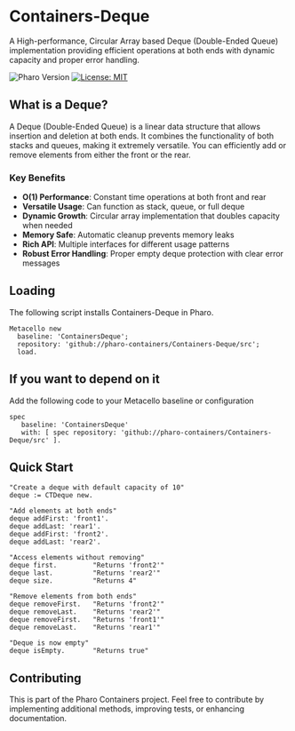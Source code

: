 # Containers-Deque
A High-performance, Circular Array based Deque (Double-Ended Queue) implementation providing efficient operations at both ends with dynamic capacity and proper error handling.

![Pharo Version](https://img.shields.io/badge/Pharo-10+-blue)
[![License: MIT](https://img.shields.io/badge/License-MIT-green.svg)](LICENSE)

## What is a Deque?

A Deque (Double-Ended Queue) is a linear data structure that allows insertion and deletion at both ends. It combines the functionality of both stacks and queues, making it extremely versatile. You can efficiently add or remove elements from either the front or the rear.

### Key Benefits
- **O(1) Performance**: Constant time operations at both front and rear
- **Versatile Usage**: Can function as stack, queue, or full deque
- **Dynamic Growth**: Circular array implementation that doubles capacity when needed
- **Memory Safe**: Automatic cleanup prevents memory leaks
- **Rich API**: Multiple interfaces for different usage patterns
- **Robust Error Handling**: Proper empty deque protection with clear error messages

## Loading 
The following script installs Containers-Deque in Pharo.

```smalltalk
Metacello new
  baseline: 'ContainersDeque';
  repository: 'github://pharo-containers/Containers-Deque/src';
  load.
```

## If you want to depend on it 

Add the following code to your Metacello baseline or configuration 

```smalltalk
spec 
   baseline: 'ContainersDeque' 
   with: [ spec repository: 'github://pharo-containers/Containers-Deque/src' ].
```

## Quick Start

```smalltalk
"Create a deque with default capacity of 10"
deque := CTDeque new.

"Add elements at both ends"
deque addFirst: 'front1'.
deque addLast: 'rear1'.
deque addFirst: 'front2'.
deque addLast: 'rear2'.

"Access elements without removing"
deque first.         "Returns 'front2'"
deque last.          "Returns 'rear2'"
deque size.          "Returns 4"

"Remove elements from both ends"
deque removeFirst.   "Returns 'front2'"
deque removeLast.    "Returns 'rear2'"
deque removeFirst.   "Returns 'front1'"
deque removeLast.    "Returns 'rear1'"

"Deque is now empty"
deque isEmpty.       "Returns true"
```

## Contributing

This is part of the Pharo Containers project. Feel free to contribute by implementing additional methods, improving tests, or enhancing documentation.